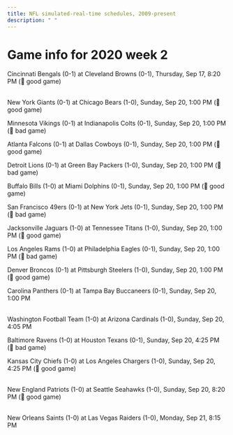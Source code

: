 ```yaml
---
title: NFL simulated-real-time schedules, 2009-present
description: " "
---
```


# Game info for 2020 week 2

Cincinnati Bengals (0-1) at Cleveland Browns (0-1), Thursday, Sep 17, 8:20 PM (:football: good game)

<br/>New York Giants (0-1) at Chicago Bears (1-0), Sunday, Sep 20, 1:00 PM (:football: good game)

Minnesota Vikings (0-1) at Indianapolis Colts (0-1), Sunday, Sep 20, 1:00 PM (:red_circle: bad game)

Atlanta Falcons (0-1) at Dallas Cowboys (0-1), Sunday, Sep 20, 1:00 PM (:football: good game)

Detroit Lions (0-1) at Green Bay Packers (1-0), Sunday, Sep 20, 1:00 PM (:red_circle: bad game)

Buffalo Bills (1-0) at Miami Dolphins (0-1), Sunday, Sep 20, 1:00 PM (:football: good game)

San Francisco 49ers (0-1) at New York Jets (0-1), Sunday, Sep 20, 1:00 PM (:red_circle: bad game)

Jacksonville Jaguars (1-0) at Tennessee Titans (1-0), Sunday, Sep 20, 1:00 PM (:football: good game)

Los Angeles Rams (1-0) at Philadelphia Eagles (0-1), Sunday, Sep 20, 1:00 PM (:red_circle: bad game)

Denver Broncos (0-1) at Pittsburgh Steelers (1-0), Sunday, Sep 20, 1:00 PM (:football: good game)

Carolina Panthers (0-1) at Tampa Bay Buccaneers (0-1), Sunday, Sep 20, 1:00 PM

<br/>Washington Football Team (1-0) at Arizona Cardinals (1-0), Sunday, Sep 20, 4:05 PM

Baltimore Ravens (1-0) at Houston Texans (0-1), Sunday, Sep 20, 4:25 PM (:red_circle: bad game)

Kansas City Chiefs (1-0) at Los Angeles Chargers (1-0), Sunday, Sep 20, 4:25 PM (:football: good game)

<br/>New England Patriots (1-0) at Seattle Seahawks (1-0), Sunday, Sep 20, 8:20 PM (:football: good game)

<br/>New Orleans Saints (1-0) at Las Vegas Raiders (1-0), Monday, Sep 21, 8:15 PM


